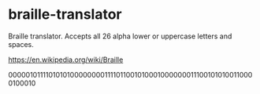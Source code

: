 # braille-translator

Braille translator. Accepts all 26 alpha lower or uppercase letters and spaces.

https://en.wikipedia.org/wiki/Braille

000001011110101010000000011110110010100010000000111001010100110000100010
